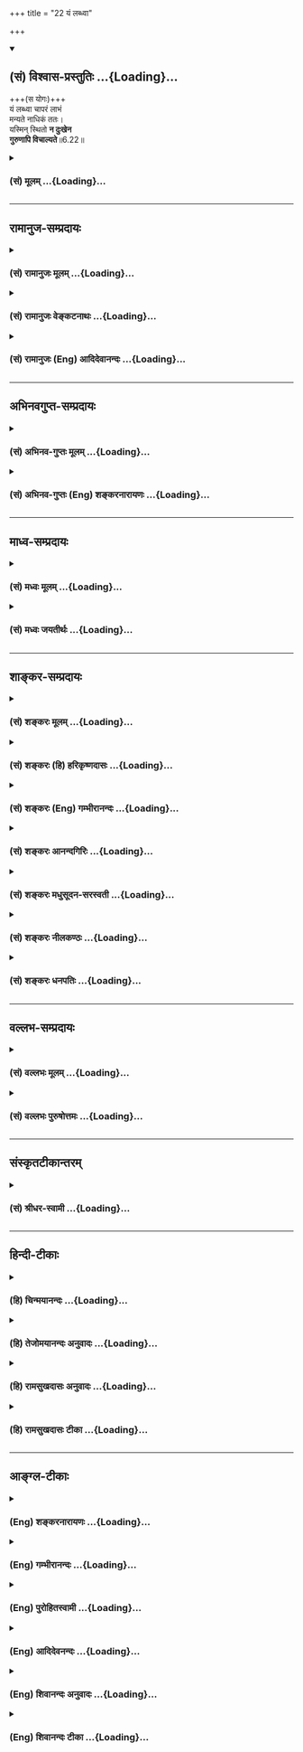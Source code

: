 +++
title = "22 यं लब्ध्वा"

+++
<div class="js_include" newlevelforh1="2" title="(सं) विश्वास-प्रस्तुतिः" unfilled url="/purANam_vaiShNavam/mahAbhAratam/06-bhIShma-parva/03-bhagavad-gItA-parva/saMskRtam/vishvAsa-prastutiH/06_Atma-saMyama-yogaH_a/22_yaM_labdhvA.md">
<details open><summary><h2>(सं) विश्वास-प्रस्तुतिः ...{Loading}...</h2></summary>

+++(स योगः)+++  
यं लब्ध्वा चापरं लाभं  
मन्यते नाधिकं ततः।  
यस्मिन् स्थितो **न दुःखेन**  
**गुरुणापि विचाल्यते**॥6.22॥
</details>
</div>
<div class="js_include collapsed" newlevelforh1="3" title="(सं) मूलम्" unfilled url="/purANam_vaiShNavam/mahAbhAratam/06-bhIShma-parva/03-bhagavad-gItA-parva/saMskRtam/mUlam/06_Atma-saMyama-yogaH_a/22_yaM_labdhvA.md">
<details><summary><h3>(सं) मूलम् ...{Loading}...</h3></summary>

यं लब्ध्वा चापरं लाभं मन्यते नाधिकं ततः।  
यस्मिन्स्थितो न दुःखेन गुरुणापि विचाल्यते।।6.22।।
</details>
</div>


_________________
## रामानुज-सम्प्रदायः
<div class="js_include collapsed" newlevelforh1="3" title="(सं) रामानुजः मूलम्" unfilled url="/purANam_vaiShNavam/mahAbhAratam/06-bhIShma-parva/03-bhagavad-gItA-parva/saMskRtam/rAmAnujaH/mUlam/06_Atma-saMyama-yogaH_a/22_yaM_labdhvA.md">
<details><summary><h3>(सं) रामानुजः मूलम् ...{Loading}...</h3></summary>

।।6.22।।**यं** योगं **लब्ध्वा** योगाद् विरतः तम् एव काङ्क्षमाणो **न अपरं
लाभं मन्यते यस्मिन् च** योगे **स्थितः** अविरतः अपि गुणवत्पुत्रवियोगादिना
**गुरुणा अपि दुःखेन न विचाल्यते।**

</details>
</div>
<div class="js_include collapsed" newlevelforh1="3" title="(सं) रामानुजः वेङ्कटनाथः" unfilled url="/purANam_vaiShNavam/mahAbhAratam/06-bhIShma-parva/03-bhagavad-gItA-parva/saMskRtam/rAmAnujaH/venkaTanAthaH/06_Atma-saMyama-yogaH_a/22_yaM_labdhvA.md">
<details><summary><h3>(सं) रामानुजः वेङ्कटनाथः ...{Loading}...</h3></summary>

।। 6.22पुनरपि योगदशैव आदरातिरेकाय निरतिशयपुरुषार्थत्वप्रतिपादनेन
प्रपञ्च्यते यत्र इत्यादिभिः। निरुद्धं इत्यत्र
परिगृहीतत्वविनष्टत्वादिभ्रमव्युदासाय योगसेवया हेतुना सर्वत्र
निरुद्धमित्युक्तम्। सर्वतो निरुद्धमित्युक्ते प्रवृत्तस्य निवारणमात्रं
प्रतीयेतसर्वत्र इत्युक्ते तूत्तरोत्तरप्रवृत्त्यनुदयोऽपि सिध्यतीति
सप्तमीनिर्देशः। योगसेवया निरुद्धं यत्रोपरमते इत्युक्ते योगस्य
पृथगुपादानात् यच्छब्दार्थस्य योगाद्व्यतिरेकः प्रतीयेतेति
तद्व्युदासाययोगसंज्ञितम् इति वक्ष्यमाणान्वयेनयत्र योग इत्युक्तम्। यत्र
यस्मिन् काले इति परोक्तमयुक्तम् उपरितनयच्छब्दभिन्नार्थत्वप्रसङ्गात्
प्रतिनिर्देशस्थयोगशब्दानन्वयाच्चेति भावः। यत्रोपरमते इत्यत्र यतो
विच्छिद्यत इति भ्रमापाकरणायाहअतिशयितेति। यत्र सिद्धेऽन्यत उपरमत
इत्यध्याहारेण योजना न युक्ता तथा सतिनिरुद्धं इत्यनेन पुनरुक्तिश्च
स्यात्। उपसर्गाणां च नानार्थत्वादयमेवातिशयितार्थ उपपन्नः।
आसक्तिप्रतिपादनद्वारा तात्पर्येण वायमर्थः सिध्यतीति भावः। यत्र
चैवेत्येवकारस्य यथाक्रमान्वये प्रयोजनाभावात् उचितान्वयप्रदर्शनाय
आत्मन्येव तुष्यतीत्युक्तम्। अन्यनिरपेक्षमित्यवधारणतोषशब्दाभ्यां
अर्थसिद्धोक्तिः। यद्वाआत्मानं पश्यंस्तुष्यति इत्येतावतैव विवक्षितसिद्धौ
पुनरात्मनीति निर्देशः तदन्यव्युदासार्थ इत्यभिप्रायः। आत्मनि
परमात्मानमिति योजना तु जीवयोगविषयत्वादिहासङ्गता।
अतीन्द्रियमित्युक्तत्वात् परिशेषात् औचित्याच्चबुद्धिग्राह्यम् इत्यत्र
बुद्धिं विशिनष्टि आत्मबुद्ध्येकेति। आत्यन्तिकं
पुनर्दुःखसम्भेदरहितमित्यर्थः। यदेवंविधं सुखं तद्यत्र वेत्तीत्यन्वयः।
यद्वा यत्तदिति पिण्डितं प्रसिद्ध्यतिशयार्थं तदित्येवार्थः। केचित्तु
यत्तच्छब्दान्वयप्रकारमजानन्तःसुखमात्यन्तिकं यत्र इति पठन्तिवेत्ति यत्र
इति यत्रशब्दः पूर्वोत्तरवाक्यसाधारणतया मध्ये प्रयुक्तः।
वेत्तीत्यस्यापवर्गदशानुभाव्यसुखप्रतिसन्धानपरत्वव्युदासाय
योगरूपापारोक्ष्याभिप्रायेणअनुभवतीत्युक्तम्। आत्मनि तुष्यति इति
पूर्वमितरसुखनिरपेक्षत्वपरम्। सुखमात्यन्तिकम् इत्यादिकं तु
स्वरूपसुखानुभवपरमित्यपौनरुक्त्यम्। सुखातिरेकेणेति उक्त एवाचलनहेतुरुचित
इति भावः। प्रामाणिकार्थान्न चलतीति वा सम्यक् चलतीति वा निर्वहणं मन्दम्।
योगदशायां च सुखातिरेकेण स्वरसतस्तदवस्थयैव
चिरतरावस्थानाभिधानमुचितमपेक्षितं चेत्यभिप्रायेणतत्त्वतः
इत्यस्यतद्भावादिति प्रतिपदमुक्तम्। इतरविषयनिरोधनैरपेक्ष्येयत्र इति
श्लोकेनोक्ते। तत आत्मस्वरूपसुखानुभवस्तस्य स्वरसवाहितया दुर्विच्छेदत्वं
चसुखम् इति श्लोकेनाभिहिते। अथयं लब्ध्वा इति श्लोकेन योगविरतिकालेष्वपि
तस्यैवाभिलाषपदत्वाद्बाह्यसुखाभिलाषेण दुःखेन चानास्कन्दनमुच्यत इति
विभागज्ञापनाभिप्रायेणयोगाद्विरत इत्यादिकमुक्तम्। योगदशायां तु
लाभान्तरप्रतिसन्धानमेव नास्तीति भावः। गुरुणापि
इत्युक्तगौरवव्यञ्जनायगुणवत्पुत्रवियोगादिनेत्युक्तम्। पुत्रजन्मविपत्तिभ्यां
न परं सुखदुःखयोः इति ह्याहुः। न विचाल्यते योगप्रतिकूलमवसादं न
गच्छतीत्यर्थः। दुःखसंयोगस्य वियोगस्तस्यासम्बन्धः अभाव इत्यर्थः। स च
भावान्तरमिति ज्ञापनायाह दुःखसंयोगप्रत्यनीकाकारमिति। दुःखसंयोगस्य वियोगो
यत्रेति व्यधिकरणबहुव्रीहौ फलितोक्तिरियम्। अथवा वियोगशब्दोऽत्र
वियुज्यतेऽनेनेति करणार्थघञन्तो वियोगहेतुपर इति भावः। निर्विण्णचेतसेति
पदच्छेदे संसारे तापत्रयेष्वेवेत्यध्याहारः स्यात् तत्तु सप्रयोजने
योजनान्तरे सम्भवति न युक्तम् तस्मादनिर्निण्णचेतसेति पदच्छेदः।
निश्चयशब्दोऽपि तेनैव हेतुसमर्पणेनान्वितः न तुयोक्तव्यः इत्यनेन
निरर्थकान्वयप्रसङ्गात्। अनिर्विण्णत्वहेतुश्च निश्चयः
पूर्वोक्तनिरतिशयपुरुषार्थत्वेनैव स्यात् तदेतदखिलमभिसन्धायाह स
एवमिति। एवंरूपो निरतिशयपुरुषार्थरूप इत्यर्थः। योक्तव्यः इत्युक्तत्वात्
आरम्भोपकारकत्वद्योतनायआरम्भदशायामित्युक्तम्। मनसा क्लिश्यमानस्तु समाधानं
च कामयेत्। अनिर्वेदं मुनिर्गच्छन् कुर्यादेवात्मनो हितम्। इति
ह्युच्यते।। अतो विरक्त्युपयुक्तो निर्वेदोऽन्यः अयं त्वन्यादृश
इतिहृष्टचेतसेत्युक्तम्। योक्तव्यः कर्तव्य इत्यर्थः।

</details>
</div>
<div class="js_include collapsed" newlevelforh1="3" title="(सं) रामानुजः (Eng) आदिदेवानन्दः" unfilled url="/purANam_vaiShNavam/mahAbhAratam/06-bhIShma-parva/03-bhagavad-gItA-parva/saMskRtam/rAmAnujaH/english/AdidevAnandaH/06_Atma-saMyama-yogaH_a/22_yaM_labdhvA.md">
<details><summary><h3>(सं) रामानुजः (Eng) आदिदेवानन्दः ...{Loading}...</h3></summary>

6.20 - 6.23 Where, through the practice of Yoga, the mind, which is subdued everywhere by such practice, 'rejoices', i.e., rejoices in surpassing felicity; and where, perceiving through Yoga 'the self
(Atman)' by 'the mind (Atman)' one is delighted by the self and indifferent to all other objects; and where, through Yoga, one 'knows',
i.e., experiences that infinite happiness which can be grasped only by the 'intellect' contemplating on the self, but is beyond the grasp of the senses; where, remaining in that Yoga, one does not 'swerve from that state,' because of the overwhelming happiness that state confers;
having gained which, he desires for it alone, even when he is awakened from Yoga, and does not hold anything else as a gain; where one is not moved even by 'the heaviest sorrow' caused by any berevaement like that of a virtuous son - let him know that disunion from all union with pain,
i.e., which forms the opposite of union with pain, is called by the term Yoga. This Yoga must be practised with the determination of its nature as such from the beginning with a mind free from despondency, i.e., with zestful exaltation.

</details>
</div>


_________________
## अभिनवगुप्त-सम्प्रदायः
<div class="js_include collapsed" newlevelforh1="3" title="(सं) अभिनव-गुप्तः मूलम्" unfilled url="/purANam_vaiShNavam/mahAbhAratam/06-bhIShma-parva/03-bhagavad-gItA-parva/saMskRtam/abhinava-guptaH/mUlam/06_Atma-saMyama-yogaH_a/22_yaM_labdhvA.md">
<details><summary><h3>(सं) अभिनव-गुप्तः मूलम् ...{Loading}...</h3></summary>
<div class="js_include" includetitle="false" newlevelforh1="2" unfilled="" url="/purANam_vaiShNavam/mahAbhAratam/06-bhIShma-parva/02-bhagavad-gItA-parva/saMskRtam/abhinava-guptaH/mUlam/06_Atma-saMyama-yogaH_a/23_taM_vidyAd.md"></div>
</details>
</div>
<div class="js_include collapsed" newlevelforh1="3" title="(सं) अभिनव-गुप्तः (Eng) शङ्करनारायणः" unfilled url="/purANam_vaiShNavam/mahAbhAratam/06-bhIShma-parva/03-bhagavad-gItA-parva/saMskRtam/abhinava-guptaH/english/shankaranArAyaNaH/06_Atma-saMyama-yogaH_a/22_yaM_labdhvA.md">
<details><summary><h3>(सं) अभिनव-गुप्तः (Eng) शङ्करनारायणः ...{Loading}...</h3></summary>

6.20 See Comment under 6.23

</details>
</div>


_________________
## माध्व-सम्प्रदायः
<div class="js_include collapsed" newlevelforh1="3" title="(सं) मध्वः मूलम्" unfilled url="/purANam_vaiShNavam/mahAbhAratam/06-bhIShma-parva/03-bhagavad-gItA-parva/saMskRtam/madhvaH/mUlam/06_Atma-saMyama-yogaH_a/22_yaM_labdhvA.md">
<details><summary><h3>(सं) मध्वः मूलम् ...{Loading}...</h3></summary>

।।6.21 6.22।। तत्त्वतो भगवद्रूपत्वात्।

</details>
</div>
<div class="js_include collapsed" newlevelforh1="3" title="(सं) मध्वः जयतीर्थः" unfilled url="/purANam_vaiShNavam/mahAbhAratam/06-bhIShma-parva/03-bhagavad-gItA-parva/saMskRtam/madhvaH/jayatIrthaH/06_Atma-saMyama-yogaH_a/22_yaM_labdhvA.md">
<details><summary><h3>(सं) मध्वः जयतीर्थः ...{Loading}...</h3></summary>

।।6.21 6.22।। तत्त्वतस्तद्भावात् ब्रह्मत्वादिति प्रमाणविरुद्धं व्याख्यानं
व्यावर्तयितुमाह **तत्त्वत** इति।

</details>
</div>


_________________
## शाङ्कर-सम्प्रदायः
<div class="js_include collapsed" newlevelforh1="3" title="(सं) शङ्करः मूलम्" unfilled url="/purANam_vaiShNavam/mahAbhAratam/06-bhIShma-parva/03-bhagavad-gItA-parva/saMskRtam/shankaraH/mUlam/06_Atma-saMyama-yogaH_a/22_yaM_labdhvA.md">
<details><summary><h3>(सं) शङ्करः मूलम् ...{Loading}...</h3></summary>

।।6.22।। **यं लब्ध्वा**यम् आत्मलाभं लब्ध्वा प्राप्य **च अपरम्** अन्यत्
लाभं लाभान्तरं **ततः अधिकम्** अस्तीति न **मन्यते** न चिन्तयति। किञ्च
यस्मिन् आत्मतत्त्वे **स्थितः दुःखेन** शस्त्रनिपातादिलक्षणेन **गुरुणा**
महता **अपि न विचाल्यते**।।  
  
यत्रोपरमते (गीता 6।20) इत्याद्यारभ्य यावद्भिः विशेषणैः विशिष्ट
आत्मावस्थाविशेषः योग उक्तः

</details>
</div>
<div class="js_include collapsed" newlevelforh1="3" title="(सं) शङ्करः (हि) हरिकृष्णदासः" unfilled url="/purANam_vaiShNavam/mahAbhAratam/06-bhIShma-parva/03-bhagavad-gItA-parva/saMskRtam/shankaraH/hindI/harikRShNadAsaH/06_Atma-saMyama-yogaH_a/22_yaM_labdhvA.md">
<details><summary><h3>(सं) शङ्करः (हि) हरिकृष्णदासः ...{Loading}...</h3></summary>

।।6.22।। तथा जिस आत्मप्राप्तिरूप लाभको प्राप्त होकर उससे अधिक कोई दूसरा
लाभ है ऐसा नहीं मानता दूसरे लाभको स्मरण भी नहीं करता। एवं जिस
आत्मतत्त्वमें स्थित हुआ योगी शस्त्राघात आदि बड़े भारी दुःखोंद्वारा भी
विचलित नहीं किया जा सकता।

</details>
</div>
<div class="js_include collapsed" newlevelforh1="3" title="(सं) शङ्करः (Eng) गम्भीरानन्दः" unfilled url="/purANam_vaiShNavam/mahAbhAratam/06-bhIShma-parva/03-bhagavad-gItA-parva/saMskRtam/shankaraH/english/gambhIrAnandaH/06_Atma-saMyama-yogaH_a/22_yaM_labdhvA.md">
<details><summary><h3>(सं) शङ्करः (Eng) गम्भीरानन्दः ...{Loading}...</h3></summary>

6.22 Labdhva, obtaining; yam, which-by aciring which Self-attainment; na
manyate, one does not think; that there is aparam, any other; labham,
acisition; tatah adhikam, superior to that; and also, sthitah,being
established; yasmin, in which Reality of the Self; na vicalyate, one is
not perturbed; api, even; guruna, by great; duhkhena, sorrow, as may be
caused by being struck with weapons, etc.-. The yoga that has been
spoken of as a particular state of the Self, distinguished by its
characterisics in the verses beginning with 'At the time when the mind
gets withdrawn,' (20) etc.-

</details>
</div>
<div class="js_include collapsed" newlevelforh1="3" title="(सं) शङ्करः आनन्दगिरिः" unfilled url="/purANam_vaiShNavam/mahAbhAratam/06-bhIShma-parva/03-bhagavad-gItA-parva/saMskRtam/shankaraH/AnandagiriH/06_Atma-saMyama-yogaH_a/22_yaM_labdhvA.md">
<details><summary><h3>(सं) शङ्करः आनन्दगिरिः ...{Loading}...</h3></summary>

।।6.22।। प्रकारान्तरेण प्रकृतं योगं विशिनष्टि **किञ्चेति।** आत्मलाभान्न
परं विद्यत इति स्मृत्वा व्याचष्टे **यमात्मलाभमिति।** लाभान्तरं
पुरुषार्थभूतं ततस्तस्मादात्मलाभादिति यावत्। तं विद्यादित्युत्तरत्र
संबन्धः। यस्मिन्नित्याद्यवतारयति **किञ्चेति।** अपरिपक्वयोगो यथा दर्शितेन
दुःखेन प्रच्याव्यते न चैवं विचाल्यते यस्मिन्स्थितो योगी तं योगं
विद्यादिति पूर्ववत्।

</details>
</div>
<div class="js_include collapsed" newlevelforh1="3" title="(सं) शङ्करः मधुसूदन-सरस्वती" unfilled url="/purANam_vaiShNavam/mahAbhAratam/06-bhIShma-parva/03-bhagavad-gItA-parva/saMskRtam/shankaraH/madhusUdana-sarasvatI/06_Atma-saMyama-yogaH_a/22_yaM_labdhvA.md">
<details><summary><h3>(सं) शङ्करः मधुसूदन-सरस्वती ...{Loading}...</h3></summary>

।।6.22।। यत्र न चैवायं स्थितश्चलति तत्त्वतः इत्युक्तमुपपादयति यं च
निरतिशयात्मकसुखव्यञ्जकं निर्वृत्तिकचित्तावस्थाविशेषं लबध्वा
संतताभ्यासपरिपाकेन संपाद्यापरं लाभं ततोऽधिकं न मन्यतेकृतं कृत्यं
प्राप्तं प्रापणीयमित्यात्मलाभान्न परं विद्यते इति स्मृतेः। एवं
विषयभोगवासनया समाधेर्विचलनं नास्तीत्युक्त्वा
शीतवातमशकाद्युपद्रवनिवारणार्थमपि तन्नास्तीत्याह यस्मिन्परमात्मसुखमये
निर्वृत्तिकचित्तावस्थाविशेषे स्थितो योगी गुरुणा महता
शास्त्रनिपातादिनिमित्तेन महतापि दुःखेन न विचाल्यते किमुत
क्षुद्रेणेत्यर्थः।

</details>
</div>
<div class="js_include collapsed" newlevelforh1="3" title="(सं) शङ्करः नीलकण्ठः" unfilled url="/purANam_vaiShNavam/mahAbhAratam/06-bhIShma-parva/03-bhagavad-gItA-parva/saMskRtam/shankaraH/nIlakaNThaH/06_Atma-saMyama-yogaH_a/22_yaM_labdhvA.md">
<details><summary><h3>(सं) शङ्करः नीलकण्ठः ...{Loading}...</h3></summary>

।।6.22।। दुःखेन शस्त्रपातादिलक्षणेन। गुरुणा महता।

</details>
</div>
<div class="js_include collapsed" newlevelforh1="3" title="(सं) शङ्करः धनपतिः" unfilled url="/purANam_vaiShNavam/mahAbhAratam/06-bhIShma-parva/03-bhagavad-gItA-parva/saMskRtam/shankaraH/dhanapatiH/06_Atma-saMyama-yogaH_a/22_yaM_labdhvA.md">
<details><summary><h3>(सं) शङ्करः धनपतिः ...{Loading}...</h3></summary>

।।6.22।। किंच यमात्मलाभं लब्ध्वा च ततोऽधिकमन्यल्लाभान्तरमस्तीति न मन्यते।
किंच यस्मिन्नात्मत्त्वे स्थितो गुरुणापि दुःखेन शस्त्रनिपातादिलक्षणेन न
विचाल्यते। यत्तु गुरुणा बृहस्पतिनापि दुःखेनातिप्रयासेनापि न विचाल्यते न
ततः परिभ्रष्टः क्रियत इति तदुपेक्ष्यम्। क्लिष्ट
कल्पनयाऽप्रसक्तप्रतिषेधस्यानुचितत्वात्।

</details>
</div>


_________________
## वल्लभ-सम्प्रदायः
<div class="js_include collapsed" newlevelforh1="3" title="(सं) वल्लभः मूलम्" unfilled url="/purANam_vaiShNavam/mahAbhAratam/06-bhIShma-parva/03-bhagavad-gItA-parva/saMskRtam/vallabhaH/mUlam/06_Atma-saMyama-yogaH_a/22_yaM_labdhvA.md">
<details><summary><h3>(सं) वल्लभः मूलम् ...{Loading}...</h3></summary>

।।6.22 6.25।। तदेव विशिनष्टि यं लब्ध्वेति।
एतेनेष्टप्राप्त्यनिष्टनिवृत्तिफलको योगः समन्वितःतं विद्यात् ৷৷.
योगसंज्ञितं दुःखसंयोगेन वियोग एव योग इति विरुद्धलक्षणया उच्यते।
यस्मादेवं महाफलो योगस्तस्मात्स एव यत्नोऽभ्यसनीयः इत्याह सार्धेन। स
निश्चयेनेति यत्नेन।

</details>
</div>
<div class="js_include collapsed" newlevelforh1="3" title="(सं) वल्लभः पुरुषोत्तमः" unfilled url="/purANam_vaiShNavam/mahAbhAratam/06-bhIShma-parva/03-bhagavad-gItA-parva/saMskRtam/vallabhaH/puruShottamaH/06_Atma-saMyama-yogaH_a/22_yaM_labdhvA.md">
<details><summary><h3>(सं) वल्लभः पुरुषोत्तमः ...{Loading}...</h3></summary>

  
  
।।6.22।। ननु तत्र स्थितस्य चलनाभावः कथं इत्यपेक्षायामाह यं लब्ध्वेति। यं
सुखं लब्ध्वाततोऽधिकमपरं लाभं न मन्यते तत उत्तमत्वाभावात्। यस्मिन् स्थितो
गुरुणाऽपि दुःखेन अधिकरणात्मकविप्रयोगादिना न विचाल्यते।  
  

</details>
</div>


_________________
## संस्कृतटीकान्तरम्
<div class="js_include collapsed" newlevelforh1="3" title="(सं) श्रीधर-स्वामी" unfilled url="/purANam_vaiShNavam/mahAbhAratam/06-bhIShma-parva/03-bhagavad-gItA-parva/saMskRtam/shrIdhara-svAmI/06_Atma-saMyama-yogaH_a/22_yaM_labdhvA.md">
<details><summary><h3>(सं) श्रीधर-स्वामी ...{Loading}...</h3></summary>

।।6.22।। अचलत्वमेवोपपादयति **यमिति।** यमात्मसुखरूपलाभं लब्ध्वा
ततोऽधिकमपरं लाभं न मन्यते न चिन्तयति तस्यैव निरतिशयसुखत्वात् यस्मिंश्च
स्थितो महतापि शीतोष्णादिदुःखेन न विचाल्यते नाभिभूयते।
एतेनेष्टनिवृत्तिफलेनापि योगलक्षणमुक्तं द्रष्टव्यम्।

</details>
</div>


_________________
## हिन्दी-टीकाः
<div class="js_include collapsed" newlevelforh1="3" title="(हि) चिन्मयानन्दः" unfilled url="/purANam_vaiShNavam/mahAbhAratam/06-bhIShma-parva/03-bhagavad-gItA-parva/hindI/chinmayAnandaH/06_Atma-saMyama-yogaH_a/22_yaM_labdhvA.md">
<details><summary><h3>(हि) चिन्मयानन्दः ...{Loading}...</h3></summary>

।।6.22।। No commentary.  
  

</details>
</div>
<div class="js_include collapsed" newlevelforh1="3" title="(हि) तेजोमयानन्दः अनुवादः" unfilled url="/purANam_vaiShNavam/mahAbhAratam/06-bhIShma-parva/03-bhagavad-gItA-parva/hindI/tejomayAnandaH/anuvAdaH/06_Atma-saMyama-yogaH_a/22_yaM_labdhvA.md">
<details><summary><h3>(हि) तेजोमयानन्दः अनुवादः ...{Loading}...</h3></summary>

।।6.22।। जिस लाभकी प्राप्ति होनेपर उससे अधिक कोई दूसरा लाभ उसके माननेमें
भी नहीं आता और जिसमें स्थित होनेपर वह बड़े भारी दु:ख से भी विचलित नहीं
होता है।।

</details>
</div>
<div class="js_include collapsed" newlevelforh1="3" title="(हि) रामसुखदासः अनुवादः" unfilled url="/purANam_vaiShNavam/mahAbhAratam/06-bhIShma-parva/03-bhagavad-gItA-parva/hindI/rAmasukhadAsaH/anuvAdaH/06_Atma-saMyama-yogaH_a/22_yaM_labdhvA.md">
<details><summary><h3>(हि) रामसुखदासः अनुवादः ...{Loading}...</h3></summary>

।।6.22।। जिस लाभकी प्राप्ति होनेपर उससे अधिक कोई दूसरा लाभ उसके माननेमें
भी नहीं आता और जिसमें स्थित होनेपर वह बड़े भारी दुःखसे भी विचलित नहीं
किया जा सकता।

</details>
</div>
<div class="js_include collapsed" newlevelforh1="3" title="(हि) रामसुखदासः टीका" unfilled url="/purANam_vaiShNavam/mahAbhAratam/06-bhIShma-parva/03-bhagavad-gItA-parva/hindI/rAmasukhadAsaH/TIkA/06_Atma-saMyama-yogaH_a/22_yaM_labdhvA.md">
<details><summary><h3>(हि) रामसुखदासः टीका ...{Loading}...</h3></summary>

।।6.22।।***व्याख्या--*'यं लब्ध्वा चापरं लाभं मन्यते नाधिकं
ततः'--**मनुष्यको जो सुख प्राप्त है, उससे अधिक सुख दीखता है तो वह उसके
लोभमें आकर विचलित हो जाता है। जैसे, किसीको एक घंटेके सौ रुपये मिलते हैं।
अगर उतने ही समयमें दूसरी जगह हजार रुपये मिलते हों, तो वह सौ रुपयोंकी
स्थितिसे विचलित हो जायगा और हजार रूपयोंकी स्थितिमें चला जायगा। निद्रा,
आलस्य और प्रमादका तामस सुख प्राप्त होनेपर भी जब विषयजन्य सुख ज्यादा
अच्छा लगता है, उसमें अधिक सुख मालूम देता है, तब मनुष्य तामस सुखको छोड़कर
विषयजन्य सुखकी तरफ लपककर चला जाता है। ऐसे ही जब वह विषयजन्य सुखसे ऊँचा
उठता है, तब वह सात्त्विक सुखके लिये विचलित हो जाता है और जब सात्त्विक
सुखसे भी ऊँचा उठता है, तब वह आत्यन्तिक सुखके लिये विचलित हो जाता है।
परन्तु जब आत्यन्तिक सुख प्राप्त हो जाता है, तो फिर वह उससे विचलित नहीं
होता; क्योंकि आत्यन्तिक सुखसे बढ़कर दूसरा कोई सुख, कोई लाभ है ही नहीं।
आत्यन्तिक सुखमें सुखकी हद हो जाती है। ध्यानयोगीको जब ऐसा सुख मिल जाता
है, तो फिर वह इस सुखसे विचलित हो ही कैसे सकता है;

</details>
</div>


_________________
## आङ्ग्ल-टीकाः
<div class="js_include collapsed" newlevelforh1="3" title="(Eng) शङ्करनारायणः" unfilled url="/purANam_vaiShNavam/mahAbhAratam/06-bhIShma-parva/03-bhagavad-gItA-parva/english/shankaranArAyaNaH/06_Atma-saMyama-yogaH_a/22_yaM_labdhvA.md">
<details><summary><h3>(Eng) शङ्करनारायणः ...{Loading}...</h3></summary>

6.22. And having attained Which, he does not think of any other gain as superior to That; being established in Which he is not shaken much by misery, however powerful that may be;

</details>
</div>
<div class="js_include collapsed" newlevelforh1="3" title="(Eng) गम्भीरानन्दः" unfilled url="/purANam_vaiShNavam/mahAbhAratam/06-bhIShma-parva/03-bhagavad-gItA-parva/english/gambhIrAnandaH/06_Atma-saMyama-yogaH_a/22_yaM_labdhvA.md">
<details><summary><h3>(Eng) गम्भीरानन्दः ...{Loading}...</h3></summary>

6.22 Obtaining which one does not think of any other acisition to be superior to that, and being established in which one is not perturbed even by great sorrow;

</details>
</div>
<div class="js_include collapsed" newlevelforh1="3" title="(Eng) पुरोहितस्वामी" unfilled url="/purANam_vaiShNavam/mahAbhAratam/06-bhIShma-parva/03-bhagavad-gItA-parva/english/purohitasvAmI/06_Atma-saMyama-yogaH_a/22_yaM_labdhvA.md">
<details><summary><h3>(Eng) पुरोहितस्वामी ...{Loading}...</h3></summary>

6.22 Finding That, he will realise that there is no possession so precious. And when once established here, no calamity can disturb him.

</details>
</div>
<div class="js_include collapsed" newlevelforh1="3" title="(Eng) आदिदेवनन्दः" unfilled url="/purANam_vaiShNavam/mahAbhAratam/06-bhIShma-parva/03-bhagavad-gItA-parva/english/AdidevanandaH/06_Atma-saMyama-yogaH_a/22_yaM_labdhvA.md">
<details><summary><h3>(Eng) आदिदेवनन्दः ...{Loading}...</h3></summary>

6.22 Which, having gained, one holds there is no greater gain beyond it;
wherein established, one is not moved even by the heaviest sorrow -

</details>
</div>
<div class="js_include collapsed" newlevelforh1="3" title="(Eng) शिवानन्दः अनुवादः" unfilled url="/purANam_vaiShNavam/mahAbhAratam/06-bhIShma-parva/03-bhagavad-gItA-parva/english/shivAnandaH/anuvAdaH/06_Atma-saMyama-yogaH_a/22_yaM_labdhvA.md">
<details><summary><h3>(Eng) शिवानन्दः अनुवादः ...{Loading}...</h3></summary>

6.22 Which, having obtained, he thinks there is no other gain superior to it; wherein estabished, he is not moved even by heavy sorrow.

</details>
</div>
<div class="js_include collapsed" newlevelforh1="3" title="(Eng) शिवानन्दः टीका" unfilled url="/purANam_vaiShNavam/mahAbhAratam/06-bhIShma-parva/03-bhagavad-gItA-parva/english/shivAnandaH/TIkA/06_Atma-saMyama-yogaH_a/22_yaM_labdhvA.md">
<details><summary><h3>(Eng) शिवानन्दः टीका ...{Loading}...</h3></summary>

6.22 यम् which; लब्ध्वा having obtained; च and; अपरम् other; लाभम् gain;
मन्यते thinks; न not; अधिकम् greater; ततः than that; यस्मिन् in which;
स्थितः established; न not; दुःखेन by sorrow; गुरुणा (by) heavy; अपि
even; विचाल्यते is moved.Commentary Which the gain or the realisation of the Self or the immortal Soul.Wherein in the allblissful Self which is free from delusion and sorrow. The Self is allfull and selfcontained.
All the desires are fulfilled when one attains Selfrealisation. That is the reason why the Lord says There is no other acisition superior to Selfrealisation. If one gets himself established in the Supreme Self within; he cannot be shaken every by heavy sorrow and pain; because he is mindless and he is identifying himself with the sorrowless and painless Brahman. One can experience pain and sorrow when he identifies himself with the body and the mind. If there is no mind there cannot be any pain. When one is under chloroform he feels no pian even when his hand is amputated; because the mind is withdrawn from the body.

</details>
</div>
